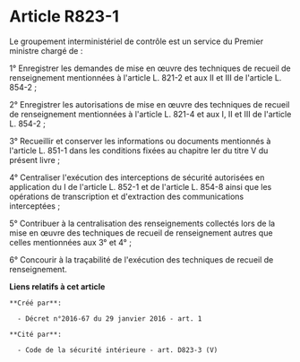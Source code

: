 # Article R823-1

Le groupement interministériel de contrôle est un service du Premier ministre chargé de : 

1° Enregistrer les demandes de mise en œuvre des techniques de recueil de renseignement mentionnées à l'article L. 821-2 et
aux II et III de l'article L. 854-2 ; 

2° Enregistrer les autorisations de mise en œuvre des techniques de recueil de renseignement mentionnées à l'article L. 821-4
et aux I, II et III de l'article L. 854-2 ; 

3° Recueillir et conserver les informations ou documents mentionnés à l'article L. 851-1 dans les conditions fixées au
chapitre Ier du titre V du présent livre ; 

4° Centraliser l'exécution des interceptions de sécurité autorisées en application du I de l'article L. 852-1 et de l'article
L. 854-8 ainsi que les opérations de transcription et d'extraction des communications interceptées ; 

5° Contribuer à la centralisation des renseignements collectés lors de la mise en œuvre des techniques de recueil de
renseignement autres que celles mentionnées aux 3° et 4° ; 

6° Concourir à la traçabilité de l'exécution des techniques de recueil de renseignement.

**Liens relatifs à cet article**

	**Créé par**:

	  - Décret n°2016-67 du 29 janvier 2016 - art. 1

	**Cité par**:

	  - Code de la sécurité intérieure - art. D823-3 (V)
